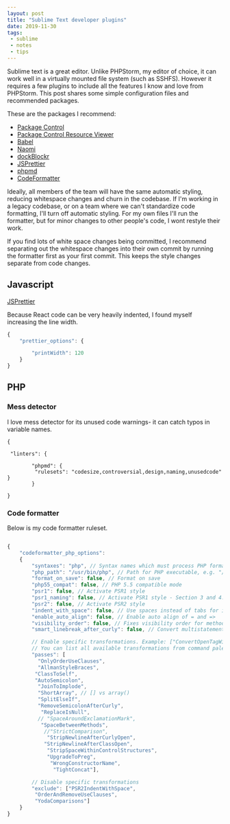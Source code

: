 ```yaml
---
layout: post
title: "Sublime Text developer plugins"
date: 2019-11-30
tags:
 - sublime
 - notes
 - tips
---
```


Sublime text is a great editor.  Unlike PHPStorm, my editor of choice, it can work well in a virtually mounted file system (such as SSHFS).  However it requires a few plugins to include all the features I know and love from PHPStorm. This post shares some simple configuration files and recommended packages.

 These are the packages I recommend:

- [Package Control](https://packagecontrol.io/)
- [Package Control Resource Viewer](https://packagecontrol.io/packages/PackageResourceViewer)
- [Babel](https://github.com/babel/babel-sublime)
- [Naomi](https://packagecontrol.io/packages/Naomi)
- [dockBlockr](https://packagecontrol.io/packages/PackageResourceViewer)
- [JSPrettier](https://packagecontrol.io/packages/JsPrettier)
- [phpmd](https://github.com/SublimeLinter/SublimeLinter-phpmd)
- [CodeFormatter](https://packagecontrol.io/packages/CodeFormatter)


Ideally, all members of the team will have the same automatic styling, reducing whitespace changes and churn in the codebase.  If I'm working in a legacy codebase, or on a team where we can't standardize code formatting, I'll turn off automatic styling. For my own files I'll run the formatter, but for minor changes to other people's code, I wont restyle their work.

If you find lots of white space changes being committed, I recommend separating out the whitespace changes into their own commit by running the formatter first as your first commit.  This keeps the style changes separate from code changes.

## Javascript

[JSPrettier](https://github.com/jonlabelle/SublimeJsPrettier)

Because React code can be very heavily indented, I found myself increasing the line width.


```js
{
	"prettier_options": {

		"printWidth": 120
	}
}
```


## PHP

### Mess detector

I love mess detector for its unused code warnings- it can catch typos in variable names.

```
{

 "linters": {

        "phpmd": {
         "rulesets": "codesize,controversial,design,naming,unusedcode" }
        }

}
```
### Code formatter
Below is my code formatter ruleset.

```js

{
    "codeformatter_php_options":
    {
        "syntaxes": "php", // Syntax names which must process PHP formatter
        "php_path": "/usr/bin/php", // Path for PHP executable, e.g. "/usr/lib/php" or "C:/Program Files/PHP/php.exe". If empty, uses command "php" from system environments
        "format_on_save": false, // Format on save
        "php55_compat": false, // PHP 5.5 compatible mode
        "psr1": false, // Activate PSR1 style
        "psr1_naming": false, // Activate PSR1 style - Section 3 and 4.3 - Class and method names case
        "psr2": false, // Activate PSR2 style
        "indent_with_space": false, // Use spaces instead of tabs for indentation
        "enable_auto_align": false, // Enable auto align of = and =>
        "visibility_order": false, // Fixes visibility order for method in classes - PSR-2 4.2
        "smart_linebreak_after_curly": false, // Convert multistatement blocks into multiline blocks

        // Enable specific transformations. Example: ["ConvertOpenTagWithEcho", "PrettyPrintDocBlocks"]
        // You can list all available transformations from command palette: CodeFormatter: Show PHP Transformations
        "passes": [
          "OnlyOrderUseClauses",
          "AllmanStyleBraces",
         "ClassToSelf",
         "AutoSemicolon",
          "JoinToImplode",
          "ShortArray", // [] vs array()
          "SplitElseIf",
          "RemoveSemicolonAfterCurly",
           "ReplaceIsNull",
          // "SpaceAroundExclamationMark",
           "SpaceBetweenMethods",
            //"StrictComparison",
             "StripNewlineAfterCurlyOpen",
            "StripNewlineAfterClassOpen",
             "StripSpaceWithinControlStructures",
             "UpgradeToPreg",
              "WrongConstructorName",
               "TightConcat"],

        // Disable specific transformations
        "exclude": ["PSR2IndentWithSpace",
         "OrderAndRemoveUseClauses",
         "YodaComparisons"]
    }
}
```

